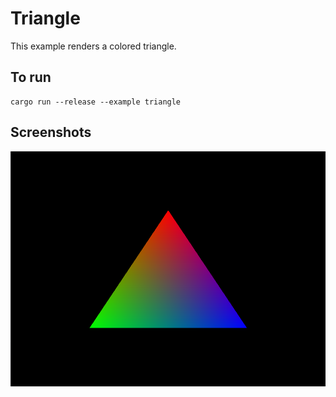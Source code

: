# Triangle

This example renders a colored triangle.

## To run

```
cargo run --release --example triangle
```

## Screenshots

![Triangle example](./screenshot.png)